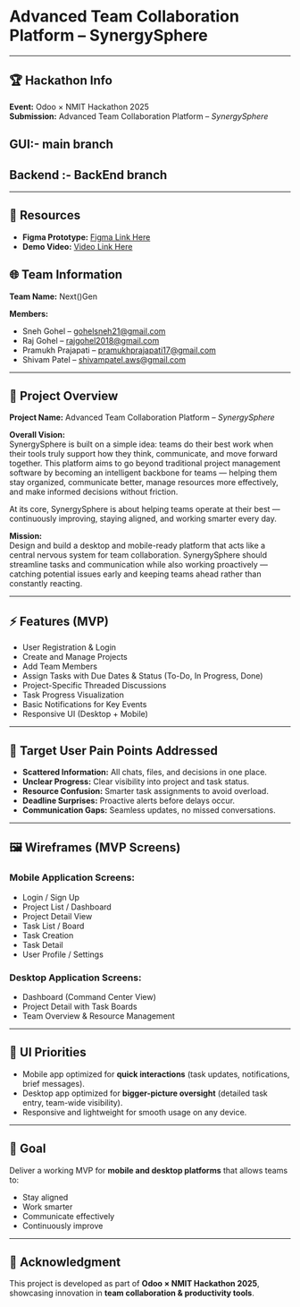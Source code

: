 # Advanced Team Collaboration Platform – SynergySphere  

---


## 🏆 Hackathon Info  
**Event:** Odoo × NMIT Hackathon 2025   
**Submission:** Advanced Team Collaboration Platform – *SynergySphere*  

## GUI:- main branch
## Backend :- BackEnd branch

---
## 🔗 Resources  
- **Figma Prototype:** [Figma Link Here](https://www.figma.com/design/GNM1dfwKuIs66zhxJRWTp4/events?node-id=422-42&t=dIoAa4Ql7hcKHaYP-1)  
- **Demo Video:** [Video Link Here](https://drive.google.com/drive/folders/1P5vSUMeKus5I7IW4azhWLwCnSRMgHEjh?usp=drive_link)

## 🌐 Team Information  
**Team Name:** Next()Gen  

**Members:**  
- Sneh Gohel – gohelsneh21@gmail.com  
- Raj Gohel – rajgohel2018@gmail.com  
- Pramukh Prajapati – pramukhprajapati17@gmail.com  
- Shivam Patel – shivampatel.aws@gmail.com  

---

## 🎯 Project Overview  
**Project Name:** Advanced Team Collaboration Platform – *SynergySphere*  

**Overall Vision:**  
SynergySphere is built on a simple idea: teams do their best work when their tools truly support how they think, communicate, and move forward together. This platform aims to go beyond traditional project management software by becoming an intelligent backbone for teams — helping them stay organized, communicate better, manage resources more effectively, and make informed decisions without friction.  

At its core, SynergySphere is about helping teams operate at their best — continuously improving, staying aligned, and working smarter every day.  

**Mission:**  
Design and build a desktop and mobile-ready platform that acts like a central nervous system for team collaboration. SynergySphere should streamline tasks and communication while also working proactively — catching potential issues early and keeping teams ahead rather than constantly reacting.  

---

## ⚡ Features (MVP)  
- User Registration & Login  
- Create and Manage Projects  
- Add Team Members  
- Assign Tasks with Due Dates & Status (To-Do, In Progress, Done)  
- Project-Specific Threaded Discussions  
- Task Progress Visualization  
- Basic Notifications for Key Events  
- Responsive UI (Desktop + Mobile)  

---

## 🔑 Target User Pain Points Addressed  
- **Scattered Information:** All chats, files, and decisions in one place.  
- **Unclear Progress:** Clear visibility into project and task status.  
- **Resource Confusion:** Smarter task assignments to avoid overload.  
- **Deadline Surprises:** Proactive alerts before delays occur.  
- **Communication Gaps:** Seamless updates, no missed conversations.  

---

## 🖼️ Wireframes (MVP Screens)  
### Mobile Application Screens:  
- Login / Sign Up  
- Project List / Dashboard  
- Project Detail View  
- Task List / Board  
- Task Creation  
- Task Detail  
- User Profile / Settings  

### Desktop Application Screens:  
- Dashboard (Command Center View)  
- Project Detail with Task Boards  
- Team Overview & Resource Management  

---

## 📱 UI Priorities  
- Mobile app optimized for **quick interactions** (task updates, notifications, brief messages).  
- Desktop app optimized for **bigger-picture oversight** (detailed task entry, team-wide visibility).  
- Responsive and lightweight for smooth usage on any device.  

---

## 🚀 Goal  
Deliver a working MVP for **mobile and desktop platforms** that allows teams to:  
- Stay aligned  
- Work smarter  
- Communicate effectively  
- Continuously improve  

---

## 🎉 Acknowledgment  
This project is developed as part of **Odoo × NMIT Hackathon 2025**, showcasing innovation in **team collaboration & productivity tools**.
